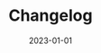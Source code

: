 ---
title: "Changelog"
description: "Keep up to date with changes to Budibase."
type: platform/changelog
layout: single
date: 2023-01-01
images: ["/banner-gradient.jpg"]
---